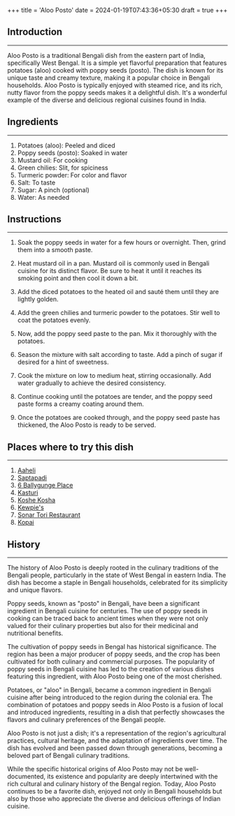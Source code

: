 +++
title = 'Aloo Posto'
date = 2024-01-19T07:43:36+05:30
draft = true
+++

## Introduction

---

Aloo Posto is a traditional Bengali dish from the eastern part of India, specifically West Bengal. It is a simple yet flavorful preparation that features potatoes (aloo) cooked with poppy seeds (posto). The dish is known for its unique taste and creamy texture, making it a popular choice in Bengali households. Aloo Posto is typically enjoyed with steamed rice, and its rich, nutty flavor from the poppy seeds makes it a delightful dish. It's a wonderful example of the diverse and delicious regional cuisines found in India.

## Ingredients

---

1. Potatoes (aloo): Peeled and diced
2. Poppy seeds (posto): Soaked in water
3. Mustard oil: For cooking
4. Green chilies: Slit, for spiciness
5. Turmeric powder: For color and flavor
6. Salt: To taste
7. Sugar: A pinch (optional)
8. Water: As needed

## Instructions

---

1. Soak the poppy seeds in water for a few hours or overnight. Then, grind them into a smooth paste.

2. Heat mustard oil in a pan. Mustard oil is commonly used in Bengali cuisine for its distinct flavor. Be sure to heat it until it reaches its smoking point and then cool it down a bit.

3. Add the diced potatoes to the heated oil and sauté them until they are lightly golden.

4. Add the green chilies and turmeric powder to the potatoes. Stir well to coat the potatoes evenly.

5. Now, add the poppy seed paste to the pan. Mix it thoroughly with the potatoes.

6. Season the mixture with salt according to taste. Add a pinch of sugar if desired for a hint of sweetness.

7. Cook the mixture on low to medium heat, stirring occasionally. Add water gradually to achieve the desired consistency.

8. Continue cooking until the potatoes are tender, and the poppy seed paste forms a creamy coating around them.

9. Once the potatoes are cooked through, and the poppy seed paste has thickened, the Aloo Posto is ready to be served.

## Places where to try this dish

---

1. [Aaheli](https://maps.app.goo.gl/dSHCADTtgAeWFmDN6)
2. [Saptapadi](https://maps.app.goo.gl/1Hc6HCKF5Lx6fU2C9)
3. [6 Ballygunge Place](https://maps.app.goo.gl/Y3YqagaTTHaV2G3L6)
4. [Kasturi](https://maps.app.goo.gl/Gye4S2HAeB4YZ8cP9)
5. [Koshe Kosha](https://maps.app.goo.gl/suq6DEYS5sEWpxQt5)
6. [Kewpie's](https://maps.app.goo.gl/tR4g5YGiJzvXryJX8)
7. [Sonar Tori Restaurant](https://maps.app.goo.gl/7PwvwxC22DkpsF3S6)
8. [Kopai](https://maps.app.goo.gl/mNz5h625etHcuNcb9)

## History

---

The history of Aloo Posto is deeply rooted in the culinary traditions of the Bengali people, particularly in the state of West Bengal in eastern India. The dish has become a staple in Bengali households, celebrated for its simplicity and unique flavors.

Poppy seeds, known as "posto" in Bengali, have been a significant ingredient in Bengali cuisine for centuries. The use of poppy seeds in cooking can be traced back to ancient times when they were not only valued for their culinary properties but also for their medicinal and nutritional benefits.

The cultivation of poppy seeds in Bengal has historical significance. The region has been a major producer of poppy seeds, and the crop has been cultivated for both culinary and commercial purposes. The popularity of poppy seeds in Bengali cuisine has led to the creation of various dishes featuring this ingredient, with Aloo Posto being one of the most cherished.

Potatoes, or "aloo" in Bengali, became a common ingredient in Bengali cuisine after being introduced to the region during the colonial era. The combination of potatoes and poppy seeds in Aloo Posto is a fusion of local and introduced ingredients, resulting in a dish that perfectly showcases the flavors and culinary preferences of the Bengali people.

Aloo Posto is not just a dish; it's a representation of the region's agricultural practices, cultural heritage, and the adaptation of ingredients over time. The dish has evolved and been passed down through generations, becoming a beloved part of Bengali culinary traditions.

While the specific historical origins of Aloo Posto may not be well-documented, its existence and popularity are deeply intertwined with the rich cultural and culinary history of the Bengal region. Today, Aloo Posto continues to be a favorite dish, enjoyed not only in Bengali households but also by those who appreciate the diverse and delicious offerings of Indian cuisine.
